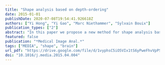```yaml
---
title: "Shape analysis based on depth-ordering"
date: 2015-01-01
publishDate: 2020-07-08T19:54:41.926618Z
authors: ["Yi Hong", "Yi Gao", "Marc Niethammer", "Sylvain Bouix"]
publication_types: ["2"]
abstract: "In this paper we propose a new method for shape analysis based on the ordering of shapes using band-depth. We use this band-depth to non-parametrically define a global depth for a shape with respect to a reference population, typically consisting of normal control subjects. This allows us to globally quantify differences with respect to “normality”. Using the depth-ordering of shapes also allows the detection of localized shape differences by using α-central values of shapes. We propose permutation tests to statistically assess global and local shape differences. We further determine the directionality of shape differences (local inflation versus deflation). The method is evaluated on a synthetically generated striatum dataset, and applied to detect shape differences in the hippocampus between subjects with first-episode schizophrenia and normal controls."
featured: false
publication: "*Medical Image Anal.*"
tags: ["MEDIA", "shape", "brain"]
url_pdf: "https://drive.google.com/file/d/1vyphsC5iO5VIx1tS6yPweFhvVpPSHtZT"
doi: "10.1016/j.media.2015.04.004"
---
```


